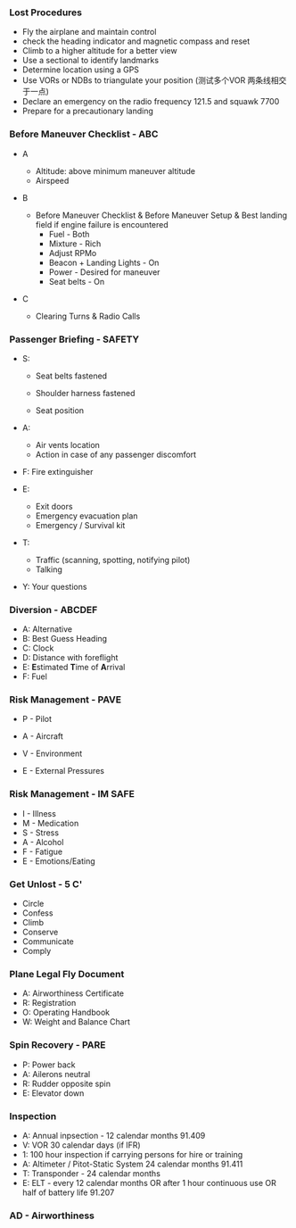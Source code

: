 

### Lost Procedures

* Fly the airplane and maintain control
* check the heading indicator and magnetic compass and reset 
* Climb to a higher altitude for a better view 
* Use a sectional to identify landmarks
* Determine location using a GPS
* Use VORs or NDBs to triangulate your position (测试多个VOR 两条线相交于一点)
* Declare an emergency on the radio frequency 121.5 and squawk 7700
* Prepare for a precautionary landing

### Before Maneuver Checklist - ABC

* A
  * Altitude: above minimum maneuver altitude 
  * Airspeed
  
* B
  * Before Maneuver Checklist & Before Maneuver Setup & Best landing field if engine failure is encountered
    * Fuel - Both
    * Mixture - Rich
    * Adjust RPMo
    * Beacon + Landing Lights - On
    * Power - Desired for maneuver 
    * Seat belts - On

* C
  * Clearing Turns & Radio Calls
  
    

### Passenger  Briefing - **SAFETY**

* S:

  * Seat belts fastened

  * Shoulder harness fastened

  * Seat position

* A:
  * Air vents location
  * Action in case of any passenger discomfort
* F: Fire extinguisher 
* E:
  * Exit doors
  * Emergency evacuation plan
  * Emergency / Survival kit
* T:
  * Traffic (scanning, spotting, notifying pilot)
  * Talking
* Y: Your questions



### Diversion - **ABCDEF**

* A: Alternative
* B: Best Guess Heading
* C: Clock 
* D: Distance with foreflight
* E: **E**stimated **T**ime of **A**rrival
* F: Fuel



### Risk Management - PAVE 

- P - Pilot

- A - Aircraft

- V - Environment

- E - External Pressures

  

### Risk Management - IM SAFE

- I - Illness
- M - Medication
- S - Stress
- A - Alcohol
- F - Fatigue
- E - Emotions/Eating



### Get Unlost - 5 C'

* Circle
* Confess
* Climb
* Conserve
* Communicate
* Comply



### Plane Legal Fly Document

* A: Airworthiness Certificate
* R: Registration
* O: Operating Handbook
* W: Weight and Balance Chart

### Spin Recovery - PARE

* P: Power back
* A: Ailerons neutral
* R: Rudder opposite spin
* E: Elevator down



### Inspection

* A: Annual inpsection - 12 calendar months 91.409
* V: VOR 30 calendar days (if IFR)
* 1: 100 hour inspection if carrying persons for hire or training
* A: Altimeter / Pitot-Static System 24 calendar months 91.411
* T: Transponder - 24 calendar months
* E: ELT - every 12 calendar months OR after 1 hour continuous use OR half of battery life 91.207



### AD - Airworthiness 




